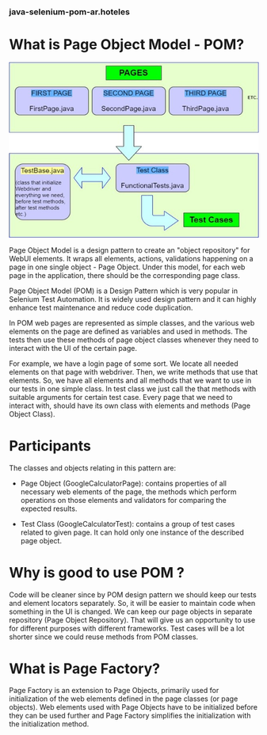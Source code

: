 ### java-selenium-pom-ar.hoteles

# What is Page Object Model - POM?

![img_1.png](img_1.png)



Page Object Model is a design pattern to create an "object repository" for WebUI elements. It wraps all elements, actions, validations happening on a page in one single object - Page Object. Under this model, for each web page in the application, there should be the corresponding page class.

Page Object Model (POM) is a Design Pattern which is very popular in Selenium Test Automation. It is widely used design pattern and it can highly enhance test maintenance and reduce code duplication.

In POM web pages are represented as simple classes, and the various web elements on the page are defined as variables and used in methods. The tests then use these methods of page object classes whenever they need to interact with the UI of the certain page.

For example, we have a login page of some sort. We locate all needed elements on that page with webdriver. Then, we write methods that use that elements. So, we have all elements and all methods that we want to use in our tests in one simple class. In test class we just call the that methods with suitable arguments for certain test case.
Every page that we need to interact with, should have its own class with elements and methods (Page Object Class).


# Participants

The classes and objects relating in this pattern are:

* Page Object (GoogleCalculatorPage): contains properties of all necessary web elements of the page, the methods which perform operations on those elements and validators for comparing the expected results.

* Test Class (GoogleCalculatorTest): contains a group of test cases related to given page. It can hold only one instance of the described page object.

# Why is good to use POM ?

Code will be cleaner since by POM design pattern we should keep our tests and element locators separately. So, it will be easier to maintain code when something in the UI is changed.
We can keep our page objects in separate repository (Page Object Repository). That will give us an opportunity to use for different purposes with different frameworks.
Test cases will be a lot shorter since we could reuse methods from POM classes.


# What is Page Factory?

Page Factory is an extension to Page Objects, primarily used for initialization of the web elements defined in the page classes (or page objects). Web elements used with Page Objects have to be initialized before they can be used further and Page Factory simplifies the initialization with the initialization method.